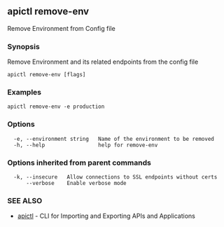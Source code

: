 ## apictl remove-env

Remove Environment from Config file

### Synopsis

Remove Environment and its related endpoints from the config file

```
apictl remove-env [flags]
```

### Examples

```
apictl remove-env -e production
```

### Options

```
  -e, --environment string   Name of the environment to be removed
  -h, --help                 help for remove-env
```

### Options inherited from parent commands

```
  -k, --insecure   Allow connections to SSL endpoints without certs
      --verbose    Enable verbose mode
```

### SEE ALSO

* [apictl](apictl.md)	 - CLI for Importing and Exporting APIs and Applications

